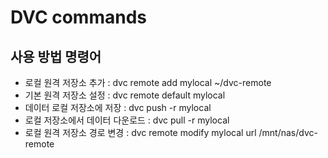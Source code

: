 # DVC commands

## 사용 방법	명령어
- 로컬 원격 저장소 추가	: dvc remote add mylocal ~/dvc-remote
- 기본 원격 저장소 설정	: dvc remote default mylocal
- 데이터 로컬 저장소에 저장	: dvc push -r mylocal
- 로컬 저장소에서 데이터 다운로드	: dvc pull -r mylocal
- 로컬 원격 저장소 경로 변경	: dvc remote modify mylocal url /mnt/nas/dvc-remote
